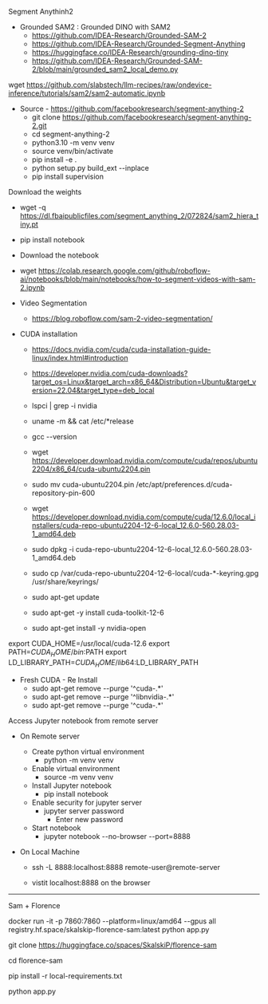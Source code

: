 Segment Anythinh2


- Grounded SAM2 : Grounded DINO with SAM2
  - https://github.com/IDEA-Research/Grounded-SAM-2
  - https://github.com/IDEA-Research/Grounded-Segment-Anything
  - https://huggingface.co/IDEA-Research/grounding-dino-tiny
  - https://github.com/IDEA-Research/Grounded-SAM-2/blob/main/grounded_sam2_local_demo.py


wget https://github.com/slabstech/llm-recipes/raw/ondevice-inference/tutorials/sam2/sam2-automatic.ipynb
- Source - https://github.com/facebookresearch/segment-anything-2
  - git clone https://github.com/facebookresearch/segment-anything-2.git
  - cd segment-anything-2
  - python3.10 -m venv venv
  - source venv/bin/activate
  - pip install -e .
  - python setup.py build_ext --inplace
  - pip install supervision

Download the weights
- wget -q https://dl.fbaipublicfiles.com/segment_anything_2/072824/sam2_hiera_tiny.pt

- pip install notebook

- Download the notebook
- wget https://colab.research.google.com/github/roboflow-ai/notebooks/blob/main/notebooks/how-to-segment-videos-with-sam-2.ipynb

- Video Segmentation
  - https://blog.roboflow.com/sam-2-video-segmentation/


- CUDA installation
  - https://docs.nvidia.com/cuda/cuda-installation-guide-linux/index.html#introduction
  - https://developer.nvidia.com/cuda-downloads?target_os=Linux&target_arch=x86_64&Distribution=Ubuntu&target_version=22.04&target_type=deb_local

  - lspci | grep -i nvidia
  - uname -m && cat /etc/*release

  - gcc --version
  
  - wget https://developer.download.nvidia.com/compute/cuda/repos/ubuntu2204/x86_64/cuda-ubuntu2204.pin
  - sudo mv cuda-ubuntu2204.pin /etc/apt/preferences.d/cuda-repository-pin-600
  - wget https://developer.download.nvidia.com/compute/cuda/12.6.0/local_installers/cuda-repo-ubuntu2204-12-6-local_12.6.0-560.28.03-1_amd64.deb
  - sudo dpkg -i cuda-repo-ubuntu2204-12-6-local_12.6.0-560.28.03-1_amd64.deb
  - sudo cp /var/cuda-repo-ubuntu2204-12-6-local/cuda-*-keyring.gpg /usr/share/keyrings/
  - sudo apt-get update
  - sudo apt-get -y install cuda-toolkit-12-6 
  - sudo apt-get install -y nvidia-open

export CUDA_HOME=/usr/local/cuda-12.6
export PATH=$CUDA_HOME/bin:$PATH
export LD_LIBRARY_PATH=$CUDA_HOME/lib64:$LD_LIBRARY_PATH



- Fresh CUDA - Re Install
  - sudo apt-get remove --purge '^cuda-.*'
  - sudo apt-get remove --purge '^libnvidia-.*'
  - sudo apt-get remove --purge '^cuda-.*'


Access Jupyter notebook from remote server

- On Remote server
    - Create python  virtual environment
        - python -m venv venv
    - Enable virtual environment
        - source -m venv venv
    - Install Jupyter notebook
        - pip install notebook
    - Enable security for jupyter server
        - jupyter server password
            - Enter new password
    -  Start notebook 
        - jupyter notebook --no-browser --port=8888

- On Local Machine
    - ssh -L 8888:localhost:8888 remote-user@remote-server

    - vistit localhost:8888 on the browser


---


Sam + Florence

docker run -it -p 7860:7860 --platform=linux/amd64 --gpus all \
        registry.hf.space/skalskip-florence-sam:latest python app.py

git clone https://huggingface.co/spaces/SkalskiP/florence-sam

cd florence-sam

pip install -r local-requirements.txt

python app.py
